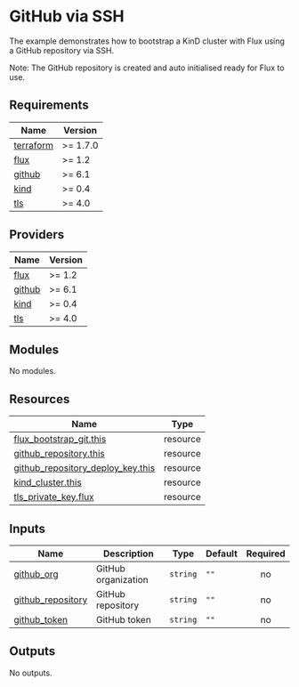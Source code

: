 # GitHub via SSH

The example demonstrates how to bootstrap a KinD cluster with Flux using a GitHub repository via SSH.

Note: The GitHub repository is created and auto initialised ready for Flux to use.

<!-- BEGINNING OF PRE-COMMIT-TERRAFORM DOCS HOOK -->
## Requirements

| Name | Version |
|------|---------|
| <a name="requirement_terraform"></a> [terraform](#requirement\_terraform) | >= 1.7.0 |
| <a name="requirement_flux"></a> [flux](#requirement\_flux) | >= 1.2 |
| <a name="requirement_github"></a> [github](#requirement\_github) | >= 6.1 |
| <a name="requirement_kind"></a> [kind](#requirement\_kind) | >= 0.4 |
| <a name="requirement_tls"></a> [tls](#requirement\_tls) | >= 4.0 |

## Providers

| Name | Version |
|------|---------|
| <a name="provider_flux"></a> [flux](#provider\_flux) | >= 1.2 |
| <a name="provider_github"></a> [github](#provider\_github) | >= 6.1 |
| <a name="provider_kind"></a> [kind](#provider\_kind) | >= 0.4 |
| <a name="provider_tls"></a> [tls](#provider\_tls) | >= 4.0 |

## Modules

No modules.

## Resources

| Name | Type |
|------|------|
| [flux_bootstrap_git.this](https://registry.terraform.io/providers/fluxcd/flux/latest/docs/resources/bootstrap_git) | resource |
| [github_repository.this](https://registry.terraform.io/providers/integrations/github/latest/docs/resources/repository) | resource |
| [github_repository_deploy_key.this](https://registry.terraform.io/providers/integrations/github/latest/docs/resources/repository_deploy_key) | resource |
| [kind_cluster.this](https://registry.terraform.io/providers/tehcyx/kind/latest/docs/resources/cluster) | resource |
| [tls_private_key.flux](https://registry.terraform.io/providers/hashicorp/tls/latest/docs/resources/private_key) | resource |

## Inputs

| Name | Description | Type | Default | Required |
|------|-------------|------|---------|:--------:|
| <a name="input_github_org"></a> [github\_org](#input\_github\_org) | GitHub organization | `string` | `""` | no |
| <a name="input_github_repository"></a> [github\_repository](#input\_github\_repository) | GitHub repository | `string` | `""` | no |
| <a name="input_github_token"></a> [github\_token](#input\_github\_token) | GitHub token | `string` | `""` | no |

## Outputs

No outputs.
<!-- END OF PRE-COMMIT-TERRAFORM DOCS HOOK -->
